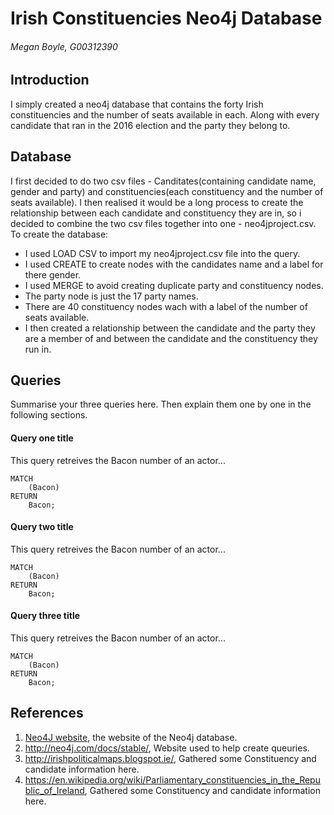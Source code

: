 # Irish Constituencies Neo4j Database
###### Megan Boyle, G00312390

## Introduction
I simply created a neo4j database that contains the forty Irish constituencies and the number of seats available in each. Along with every candidate that ran in the 2016 election and the party they belong to.

## Database
I first decided to do two csv files - Canditates(containing candidate name, gender and party) and constituencies(each constituency and the number of seats available). I then realised it would be a long process to create the relationship between each candidate and constituency they are in, so i decided to combine the two csv files together into one - neo4jproject.csv. 
To create the database:
* I used LOAD CSV to import my neo4jproject.csv file into the query.
* I used CREATE to create nodes with the candidates name and a label for there gender.
* I used MERGE to avoid creating duplicate party and constituency nodes.
* The party node is just the 17 party names.
* There are 40 constituency nodes wach with a label of the number of seats available.
* I then created a relationship between the candidate and the party they are a member of and between the candidate and the constituency they run in. 


## Queries
Summarise your three queries here.
Then explain them one by one in the following sections.

#### Query one title
This query retreives the Bacon number of an actor...
```cypher
MATCH
	(Bacon)
RETURN
	Bacon;
```

#### Query two title
This query retreives the Bacon number of an actor...
```cypher
MATCH
	(Bacon)
RETURN
	Bacon;
```

#### Query three title
This query retreives the Bacon number of an actor...
```cypher
MATCH
	(Bacon)
RETURN
	Bacon;
```

## References
1. [Neo4J website](http://neo4j.com/), the website of the Neo4j database.
2. http://neo4j.com/docs/stable/, Website used to help create queuries.
3. http://irishpoliticalmaps.blogspot.ie/, Gathered some Constituency and candidate information here.
4. https://en.wikipedia.org/wiki/Parliamentary_constituencies_in_the_Republic_of_Ireland, Gathered some Constituency and candidate information here.
